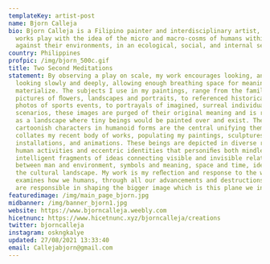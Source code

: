 ```yaml
---
templateKey: artist-post
name: Bjorn Calleja
bio: Bjorn Calleja is a Filipino painter and interdisciplinary artist, whose
  works play with the idea of the micro and macro-cosms of humans within and
  against their environments, in an ecological, social, and internal sense.
country: Philippines
profpic: /img/bjorn_500c.gif
title: Two Second Meditations
statement: By observing a play on scale, my work encourages looking, and then
  looking slowly and deeply, allowing enough breathing space for meaning to
  materialize. The subjects I use in my paintings, range from the familiar
  pictures of ﬂowers, landscapes and portraits, to referenced historical images,
  photos of sports events, to portrayals of imagined, surreal individuals and
  scenarios, these images are purged of their original meaning and is reframed
  as a landscape where tiny beings would be painted over and exist. These minute
  cartoonish characters in humanoid forms are the central unifying theme that
  collates my recent body of works, populating my paintings, sculptures,
  installations, and animations. These beings are depicted in diverse range of
  human activities and eccentric identities that personiﬁes both mindless and
  intelligent fragments of ideas connecting visible and invisible relationships
  between man and environment, symbols and meaning, space and time, identity and
  the cultural landscape. My work is my reﬂection and response to the world, it
  examines how we humans, through all our advancements and destructions caused,
  are responsible in shaping the bigger image which is this plane we inhabit.
featuredimage: /img/main_page_bjorn.jpg
midbanner: /img/banner_bjorn1.jpg
website: https://www.bjorncalleja.weebly.com
hicetnunc: https://www.hicetnunc.xyz/bjorncalleja/creations
twitter: bjorncalleja
instagram: oskngkalye
updated: 27/08/2021 13:33:40
email: Callejabjorn@gmail.com
---
```

